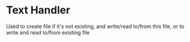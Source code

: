# Text Handler
Used to create file if it's not existing, and write/read to/from this file, or to write and read to/from existing file
